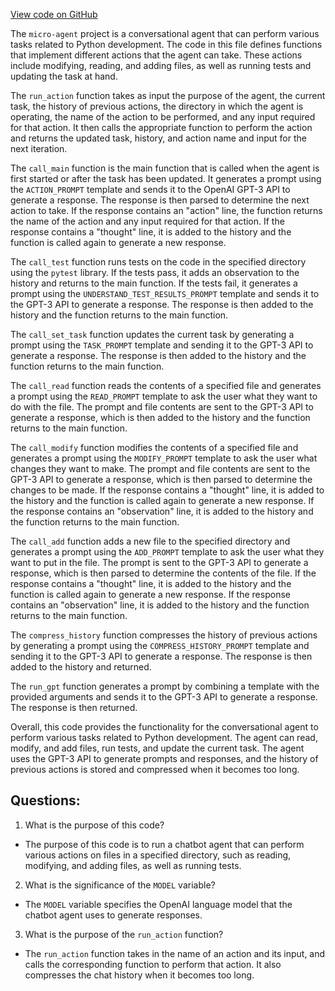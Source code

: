 [View code on GitHub](https://github.com/pHaeusler/micro-agent/agent/agi.py)

The `micro-agent` project is a conversational agent that can perform various tasks related to Python development. The code in this file defines functions that implement different actions that the agent can take. These actions include modifying, reading, and adding files, as well as running tests and updating the task at hand.

The `run_action` function takes as input the purpose of the agent, the current task, the history of previous actions, the directory in which the agent is operating, the name of the action to be performed, and any input required for that action. It then calls the appropriate function to perform the action and returns the updated task, history, and action name and input for the next iteration.

The `call_main` function is the main function that is called when the agent is first started or after the task has been updated. It generates a prompt using the `ACTION_PROMPT` template and sends it to the OpenAI GPT-3 API to generate a response. The response is then parsed to determine the next action to take. If the response contains an "action" line, the function returns the name of the action and any input required for that action. If the response contains a "thought" line, it is added to the history and the function is called again to generate a new response.

The `call_test` function runs tests on the code in the specified directory using the `pytest` library. If the tests pass, it adds an observation to the history and returns to the main function. If the tests fail, it generates a prompt using the `UNDERSTAND_TEST_RESULTS_PROMPT` template and sends it to the GPT-3 API to generate a response. The response is then added to the history and the function returns to the main function.

The `call_set_task` function updates the current task by generating a prompt using the `TASK_PROMPT` template and sending it to the GPT-3 API to generate a response. The response is then added to the history and the function returns to the main function.

The `call_read` function reads the contents of a specified file and generates a prompt using the `READ_PROMPT` template to ask the user what they want to do with the file. The prompt and file contents are sent to the GPT-3 API to generate a response, which is then added to the history and the function returns to the main function.

The `call_modify` function modifies the contents of a specified file and generates a prompt using the `MODIFY_PROMPT` template to ask the user what changes they want to make. The prompt and file contents are sent to the GPT-3 API to generate a response, which is then parsed to determine the changes to be made. If the response contains a "thought" line, it is added to the history and the function is called again to generate a new response. If the response contains an "observation" line, it is added to the history and the function returns to the main function.

The `call_add` function adds a new file to the specified directory and generates a prompt using the `ADD_PROMPT` template to ask the user what they want to put in the file. The prompt is sent to the GPT-3 API to generate a response, which is then parsed to determine the contents of the file. If the response contains a "thought" line, it is added to the history and the function is called again to generate a new response. If the response contains an "observation" line, it is added to the history and the function returns to the main function.

The `compress_history` function compresses the history of previous actions by generating a prompt using the `COMPRESS_HISTORY_PROMPT` template and sending it to the GPT-3 API to generate a response. The response is then added to the history and returned.

The `run_gpt` function generates a prompt by combining a template with the provided arguments and sends it to the GPT-3 API to generate a response. The response is then returned.

Overall, this code provides the functionality for the conversational agent to perform various tasks related to Python development. The agent can read, modify, and add files, run tests, and update the current task. The agent uses the GPT-3 API to generate prompts and responses, and the history of previous actions is stored and compressed when it becomes too long.
## Questions: 
 1. What is the purpose of this code?
- The purpose of this code is to run a chatbot agent that can perform various actions on files in a specified directory, such as reading, modifying, and adding files, as well as running tests.

2. What is the significance of the `MODEL` variable?
- The `MODEL` variable specifies the OpenAI language model that the chatbot agent uses to generate responses.

3. What is the purpose of the `run_action` function?
- The `run_action` function takes in the name of an action and its input, and calls the corresponding function to perform that action. It also compresses the chat history when it becomes too long.